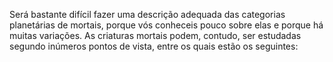 ﻿Será bastante difícil fazer uma descrição adequada das categorias planetárias de mortais, porque vós conheceis pouco sobre elas e porque há muitas variações. As criaturas mortais podem, contudo, ser estudadas segundo inúmeros pontos de vista, entre os quais estão os seguintes: